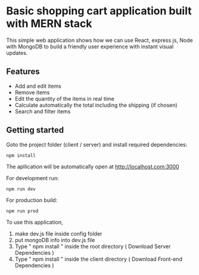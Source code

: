 
# Basic shopping cart application built with MERN stack

This simple web application shows how we can use React, express js, Node with MongoDB to build a friendly user experience with instant visual updates. 

## Features
* Add and edit items 
* Remove items
* Edit the quantity of the items in real time
* Calculate automatically the total including the shipping (if chosen)
* Search and filter items


## Getting started
Goto the project folder (client / server) and install required dependencies:
 ```
 npm install
```
The apllication will be automatically open at http://localhost.com:3000

For development run:

```
npm run dev
```
For production build:

```
npm run prod
```

To use this application, 

1. make dev.js file inside config folder 
2. put mongoDB info into dev.js file 
3. Type  " npm install " inside the root directory  ( Download Server Dependencies ) 
4. Type " npm install " inside the client directory ( Download Front-end Dependencies )

